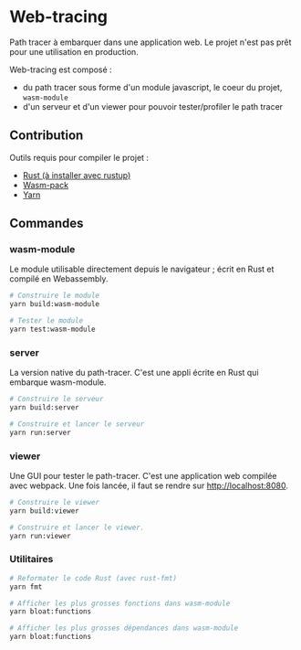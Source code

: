 # Web-tracing

Path tracer à embarquer dans une application web. 
Le projet n'est pas prêt pour une utilisation en production.

Web-tracing est composé :
 - du path tracer sous forme d'un module javascript, le coeur du projet, `wasm-module`
 - d'un serveur et d'un viewer pour pouvoir tester/profiler le path tracer

## Contribution

Outils requis pour compiler le projet :
 - [Rust (à installer avec rustup)](https://rustup.rs/)
 - [Wasm-pack](https://rustwasm.github.io/wasm-pack/)
 - [Yarn](https://yarnpkg.com/fr/)

## Commandes
### wasm-module
Le module utilisable directement depuis le navigateur ; écrit en Rust et compilé en Webassembly.
```bash
# Construire le module 
yarn build:wasm-module

# Tester le module
yarn test:wasm-module
```

### server
La version native du path-tracer. C'est une appli écrite en Rust qui embarque wasm-module.
```bash
# Construire le serveur
yarn build:server

# Construire et lancer le serveur
yarn run:server
```
 
### viewer
Une GUI pour tester le path-tracer. C'est une application web compilée avec webpack. 
Une fois lancée, il faut se rendre sur [http://localhost:8080](http://localhost:8080).
```bash
# Construire le viewer
yarn build:viewer

# Construire et lancer le viewer.
yarn run:viewer
```
 
### Utilitaires
```bash
# Reformater le code Rust (avec rust-fmt)
yarn fmt

# Afficher les plus grosses fonctions dans wasm-module
yarn bloat:functions

# Afficher les plus grosses dépendances dans wasm-module
yarn bloat:functions
```